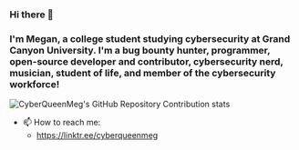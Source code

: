 ### Hi there 👋

### I'm Megan, a college student studying cybersecurity at Grand Canyon University. I'm a bug bounty hunter, programmer, open-source developer and contributor, cybersecurity nerd, musician, student of life, and member of the cybersecurity workforce!

![CyberQueenMeg's GitHub Repository Contribution stats](https://github-contributor-stats.vercel.app/api?username=cyberqueenmeg)

- 📫 How to reach me: 
  - https://linktr.ee/cyberqueenmeg
